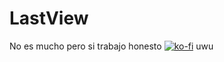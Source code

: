 # LastView
 
No es mucho pero si trabajo honesto
[![ko-fi](https://ko-fi.com/img/githubbutton_sm.svg)](https://ko-fi.com/D1D06OZ4C)
uwu
